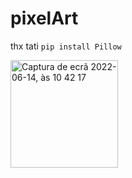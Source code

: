# pixelArt
thx tati
```pip install Pillow```

<img width="172" alt="Captura de ecrã 2022-06-14, às 10 42 17" src="https://user-images.githubusercontent.com/91742965/173547314-579cfbd9-594c-499a-80c2-8d9177872cb3.png">
